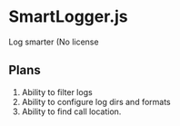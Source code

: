 # SmartLogger.js
Log smarter (No license

## Plans

1. Ability to filter logs
2. Ability to configure log dirs and formats
3. Ability to find call location.
